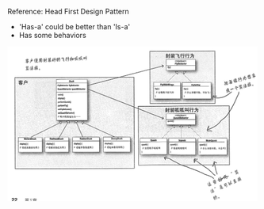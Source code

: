 Reference: Head First Design Pattern

* 'Has-a' could be better than 'Is-a'
* Has some behaviors

![Strategy](./StrategyDiagram.png)